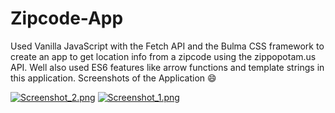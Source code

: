 # Zipcode-App
Used Vanilla JavaScript with the Fetch API and the Bulma CSS framework to create an app to get location info from a zipcode using the zippopotam.us API. Well also used ES6 features like arrow functions and template strings in this application.
Screenshots of the Application :smile:

[![Screenshot_2.png](https://s1.postimg.org/688l2ljdcf/Screenshot_2.png)](https://postimg.org/image/6pymr6kqx7/)
[![Screenshot_1.png](https://s1.postimg.org/1p6jzmvou7/Screenshot_1.png)](https://postimg.org/image/9do31jvkor/)
